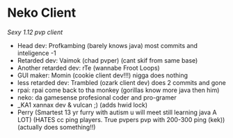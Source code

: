 # Neko Client

*Sexy 1.12 pvp client*

- Head dev: Profkambing (barely knows java) most commits and inteligence -1
- Retarded dev: Vaimok (chad pvper) (cant skif from same base)
- Another retarded dev: rTe (wannabe Froot Loops)
- GUI maker: Momin (cookie client dev!!!) nigga does nothing
- less retarded dev: Trambled (ozark client dev) does 2 commits and gone
- rpai: rpai come back to tha monkey (gorillas know more java then him)
- neko: da gamesense profesional coder and pro-gramer
- _KA1 xannax dev & vulcan ;) (adds hwid lock)
- Perry (Smartest 13 yr furry with autism u will meet still learning java A LOT) (HATES cc ping players. True pvpers pvp with 200-300 ping (kek))(actually does something!!)
